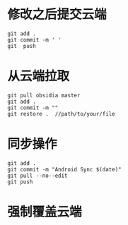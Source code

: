 

# 修改之后提交云端
	git add .
	git commit -m ' '
	git  push

# 从云端拉取
	git pull obsidia master
	git add .
	git commit -m ""
	git restore .  //path/to/your/file
# 同步操作
	git add .
	git commit -m "Android Sync $(date)"
	git pull --no--edit 
	git push 

# 强制覆盖云端
